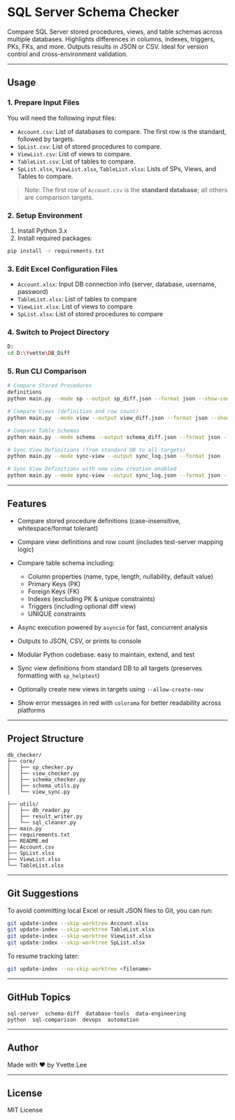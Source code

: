 # SQL Server Schema Checker

Compare SQL Server stored procedures, views, and table schemas across multiple databases.
Highlights differences in columns, indexes, triggers, PKs, FKs, and more.
Outputs results in JSON or CSV. Ideal for version control and cross-environment validation.

---

## Usage

### 1. Prepare Input Files

You will need the following input files:

* `Account.csv`: List of databases to compare. The first row is the standard, followed by targets.
* `SpList.csv`: List of stored procedures to compare.
* `ViewList.csv`: List of views to compare.
* `TableList.csv`: List of tables to compare.
* `SpList.xlsx`, `ViewList.xlsx`, `TableList.xlsx`: Lists of SPs, Views, and Tables to compare.

> Note: The first row of `Account.csv` is the **standard database**; all others are comparison targets.

### 2. Setup Environment

1. Install Python 3.x
2. Install required packages:

```bash
pip install -r requirements.txt
```

### 3. Edit Excel Configuration Files

* `Account.xlsx`: Input DB connection info (server, database, username, password)
* `TableList.xlsx`: List of tables to compare
* `ViewList.xlsx`: List of views to compare
* `SpList.xlsx`: List of stored procedures to compare

### 4. Switch to Project Directory

```bash
D:
cd D:\Yvette\DB_Diff
```

### 5. Run CLI Comparison

```bash
# Compare Stored Procedures
definitions
python main.py --mode sp --output sp_diff.json --format json --show-content

# Compare Views (definition and row count)
python main.py --mode view --output view_diff.json --format json --show-content

# Compare Table Schemas
python main.py --mode schema --output schema_diff.json --format json --show-content

# Sync View Definitions (from standard DB to all targets)
python main.py --mode sync-view --output sync_log.json --format json

# Sync View Definitions with new view creation enabled
python main.py --mode sync-view --output sync_log.json --format json --allow-create-new
```

---

## Features

* Compare stored procedure definitions (case-insensitive, whitespace/format tolerant)
* Compare view definitions and row count (includes test-server mapping logic)
* Compare table schema including:

  * Column properties (name, type, length, nullability, default value)
  * Primary Keys (PK)
  * Foreign Keys (FK)
  * Indexes (excluding PK & unique constraints)
  * Triggers (including optional diff view)
  * UNIQUE constraints
* Async execution powered by `asyncio` for fast, concurrent analysis
* Outputs to JSON, CSV, or prints to console
* Modular Python codebase: easy to maintain, extend, and test
* Sync view definitions from standard DB to all targets (preserves formatting with `sp_helptext`)
* Optionally create new views in targets using `--allow-create-new`
* Show error messages in red with `colorama` for better readability across platforms

---

## Project Structure

```
db_checker/
├── core/
│   ├── sp_checker.py
│   ├── view_checker.py
│   ├── schema_checker.py
│   ├── schema_utils.py
│   └── view_sync.py

├── utils/
│   ├── db_reader.py
│   ├── result_writer.py
│   └── sql_cleaner.py
├── main.py
├── requirements.txt
├── README.md
├── Account.csv
├── SpList.xlsx
├── ViewList.xlsx
└── TableList.xlsx
```

---

## Git Suggestions

To avoid committing local Excel or result JSON files to Git, you can run:

```bash
git update-index --skip-worktree Account.xlsx
git update-index --skip-worktree TableList.xlsx
git update-index --skip-worktree ViewList.xlsx
git update-index --skip-worktree SpList.xlsx
```

To resume tracking later:

```bash
git update-index --no-skip-worktree <filename>
```

---

## GitHub Topics

```
sql-server  schema-diff  database-tools  data-engineering
python  sql-comparison  devops  automation
```

---

## Author

Made with ❤️ by Yvette.Lee

---

## License

MIT License
